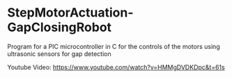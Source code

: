 # StepMotorActuation-GapClosingRobot
Program for a PIC microcontroller in C for the controls of the motors using ultrasonic sensors for gap detection

Youtube Video: 
https://www.youtube.com/watch?v=HMMgDVDKDpc&t=61s
